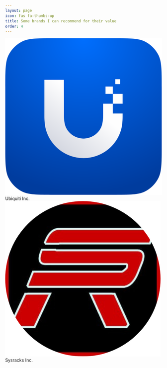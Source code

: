 ```yaml
---
layout: page
icon: fas fa-thumbs-up
title: Some brands I can recommend for their value
order: 4
---
```


<link rel="stylesheet" href="/assets/css/brandbuttons_styles.css"> 

<div class="brand-button">
  <img src="/assets/img/brand-icons/ubiquiti-logo.png" alt="Ubiquiti Logo"> 
  <span>Ubiquiti Inc.</span>
</div>

<div class="brand-button">
  <img src="/assets/img/brand-icons/sysracks-logo.png" alt="Sysracks Logo"> 
  <span>Sysracks Inc.</span>
</div>

